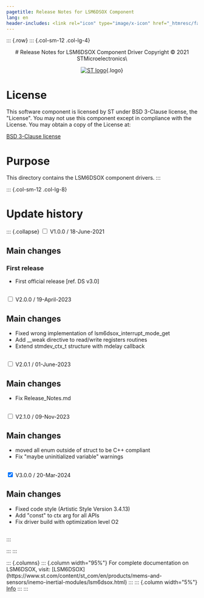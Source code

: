 ```yaml
---
pagetitle: Release Notes for LSM6DSOX Component
lang: en
header-includes: <link rel="icon" type="image/x-icon" href="_htmresc/favicon.png" />
---
```


::: {.row}
::: {.col-sm-12 .col-lg-4}

<center>
# Release Notes for LSM6DSOX Component Driver
Copyright &copy; 2021 STMicroelectronics\

[![ST logo](_htmresc/st_logo_2020.png)](https://www.st.com){.logo}
</center>

# License

This software component is licensed by ST under BSD 3-Clause license, the "License".
You may not use this component except in compliance with the License. You may obtain a copy of the License at:

[BSD 3-Clause license](https://opensource.org/licenses/BSD-3-Clause)

# Purpose

This directory contains the LSM6DSOX component drivers.
:::

::: {.col-sm-12 .col-lg-8}
# Update history

::: {.collapse}
<input type="checkbox" id="collapse-section1" aria-hidden="true">
<label for="collapse-section1" aria-hidden="true">V1.0.0 / 18-June-2021</label>
<div>

## Main changes

### First release

- First official release [ref. DS v3.0]

##

</div>

<input type="checkbox" id="collapse-section2" aria-hidden="true">
<label for="collapse-section2" aria-hidden="true">V2.0.0 / 19-April-2023</label>
<div>

## Main changes

- Fixed wrong implementation of lsm6dsox_interrupt_mode_get
- Add __weak directive to read/write registers routines
- Extend stmdev_ctx_t structure with mdelay callback

##

</div>

<input type="checkbox" id="collapse-section3" aria-hidden="true">
<label for="collapse-section3" aria-hidden="true">V2.0.1 / 01-June-2023</label>
<div>

## Main changes

- Fix Release_Notes.md

##

</div>

<input type="checkbox" id="collapse-section4" aria-hidden="true">
<label for="collapse-section4" aria-hidden="true">V2.1.0 / 09-Nov-2023</label>
<div>

## Main changes

- moved all enum outside of struct to be C++ compliant
- Fix "maybe uninitialized variable" warnings

##

</div>

<input type="checkbox" id="collapse-section5" checked aria-hidden="true">
<label for="collapse-section5" aria-hidden="true">V3.0.0 / 20-Mar-2024</label>
<div>

## Main changes

- Fixed code style (Artistic Style Version 3.4.13)
- Add "const" to ctx arg for all APIs
- Fix driver build with optimization level O2

##

</div>
:::

:::
:::

<footer class="sticky">
::: {.columns}
::: {.column width="95%"}
For complete documentation on LSM6DSOX,
visit:
[LSM6DSOX](https://www.st.com/content/st_com/en/products/mems-and-sensors/inemo-inertial-modules/lsm6dsox.html)
:::
::: {.column width="5%"}
<abbr title="Based on template cx566953 version 2.0">Info</abbr>
:::
:::
</footer>
